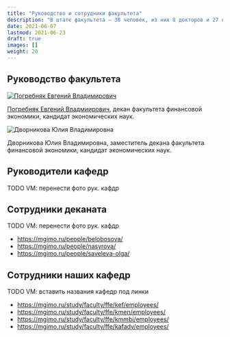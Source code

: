 ```yaml
---
title: "Руководство и сотрудники факультета"
description: "В штате факультета — 38 человек, из них 8 докторов и 27 кандидатов наук."
date: 2021-06-07
lastmod: 2021-06-23
draft: true
images: []
weight: 20
---
```


## Руководство факультета

<a href="https://mgimo.ru/people/pogrebnyak/" class="float-left mr-3 pt-2">
<img
    src="https://mgimo.ru/upload/iblock/341/pogrebnyak.jpg"
    alt="Погребняк Евгений Владимирович"
    title="Погребняк Евгений Владимирович"
    class="rounded-photo"
/>
</a>

[Погребняк Евгений Владмиирович](https://mgimo.ru/people/pogrebnyak/), декан факультета финансовой экономики, кандидат экономических наук.

<div class="float-left mr-3 pt-2">
<img 
    src="/finec-mgimo-v2/images/person/dvornikova.jpg"
    alt="Дворникова Юлия Владимировна"
    title="Дворникова Юлия Владимировна"
    class="rounded-photo"
/>
</div>

Дворникова Юлия Владимировна, заместитель декана факультета финансовой экономики,
кандидат экономических наук.

## Руководители кафедр

TODO VМ: перенести фото рук. кафдр

## Сотрудники деканата

TODO VМ: перенести фото рук. кафдр

- https://mgimo.ru/people/belobosova/
- https://mgimo.ru/people/nasyrova/
- https://mgimo.ru/people/saveleva-olga/

<!--
(на сайте МГИМО Ольга Алекснадровна - изменить)
-->

## Сотрудники наших кафедр

TODO VМ: вставить названия кафедр под линки

- <https://mgimo.ru/study/faculty/ffe/kef/employees/>
- <https://mgimo.ru/study/faculty/ffe/kmen/employees/>
- <https://mgimo.ru/study/faculty/ffe/kmmbi/employees/>
- <https://mgimo.ru/study/faculty/ffe/kafadv/employees/>

<!--
См. также - <https://finec.mgimo.ru/people/departments>
-->
